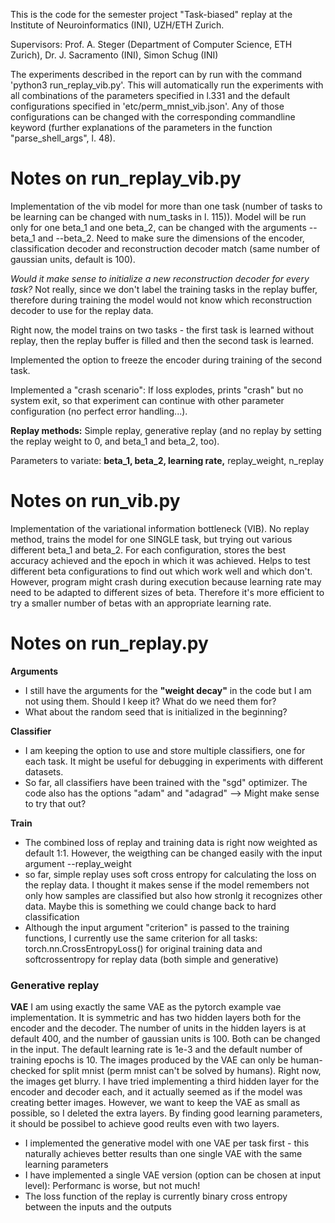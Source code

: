 This is the code for the semester project "Task-biased" replay at the Institute of Neuroinformatics (INI), UZH/ETH Zurich.

Supervisors: Prof. A. Steger (Department of Computer Science, ETH Zurich), Dr. J. Sacramento (INI), Simon Schug (INI)


The experiments described in the report can by run with the command 'python3 run_replay_vib.py'.  This will automatically run the experiments with all combinations of the parameters specified in l.331 and the default configurations specified in 'etc/perm_mnist_vib.json'. Any of those configurations can be changed with the corresponding commandline keyword (further explanations of the parameters in the function "parse_shell_args", l. 48).



# Notes on run_replay_vib.py
Implementation of the vib model for more than one task (number of tasks to be learning can be changed with num_tasks in l. 115)). Model will be run only for one beta_1 and one beta_2, can be changed with the arguments --beta_1 and --beta_2. Need to make sure the dimensions of the encoder, classification decoder and reconstruction decoder match (same number of gaussian units, default is 100). 

*Would it make sense to initialize a new reconstruction decoder for every task?* Not really, since we don't label the training tasks in the replay buffer, therefore during training the model would not know which reconstruction decoder to use for the replay data.

Right now, the model trains on two tasks - the first task is learned without replay, then the replay buffer is filled and then the second task is learned. 

Implemented the option to freeze the encoder during training of the second task.

Implemented a "crash scenario": If loss explodes, prints "crash" but no system exit, so that experiment can continue with other parameter configuration (no perfect error handling...).

**Replay methods:** Simple replay, generative replay (and no replay by setting the replay weight to 0, and beta_1 and beta_2, too).

Parameters to variate: **beta_1, beta_2, learning rate,** replay_weight, n_replay



# Notes on run_vib.py

Implementation of the variational information bottleneck (VIB). No replay method, trains the model for one SINGLE task, but trying out various different beta_1 and beta_2. For each configuration, stores the best accuracy achieved and the epoch in which it was achieved. Helps to test different beta configurations to find out which work well and which don't. However, program might crash during execution because learning rate may need to be adapted to different sizes of beta. Therefore it's more efficient to try a smaller number of betas with an appropriate learning rate. 

# Notes on run_replay.py

**Arguments**
- I still have the arguments for the **"weight decay"** in the code but I am not using them. Should I keep it? What do we need them for?
- What about the random seed that is initialized in the beginning?

**Classifier**
- I  am keeping the option to use and store multiple classifiers, one for each task. It might be useful for debugging in experiments with different datasets.
- So far, all classifiers have been trained with the "sgd" optimizer. The code also has the options "adam" and "adagrad" --> Might make sense to try that out?

**Train**
- The combined loss of replay and training data is right now weighted as default 1:1. However, the weigthing can be changed easily with the input argument --replay_weight
- so far, simple replay uses soft cross entropy for calculating the loss on the replay data. I thought it makes sense if the model remembers not only how samples are classified but also how stronlg it recognizes other data. Maybe this is something we could change back to hard classification
- Although the input argument "criterion" is passed to the training functions, I currently use the same criterion for all tasks: torch.nn.CrossEntropyLoss() for original training data and softcrossentropy for replay data (both simple and generative)


### Generative replay


**VAE**
I am using exactly the same VAE as the pytorch example vae implementation.
It is symmetric and has two hidden layers both for the encoder and the decoder. The number of units in the hidden layers is at default 400, and the number of gaussian units is 100. Both can be changed in the input.
The default learning rate is 1e-3 and the default number of training epochs is 10.
The images produced by the VAE can only be human-checked for split mnist (perm mnist can't be solved by humans). Right now, the images get blurry.
I have tried implementing a third hidden layer for the encoder and decoder each, and it actually seemed as if the model was creating better images. However, we want to keep the VAE as small as possible, so I deleted the extra layers. By finding good learning parameters, it should be possibel to achieve good reults even with two layers.

- I implemented the generative model with one VAE per task first - this naturally achieves better results than one single VAE with the same learning parameters
- I have implemented a single VAE version (option can be chosen at input level): Performanc is worse, but not much!
- The loss function of the replay is currently binary cross entropy between the inputs and the outputs
